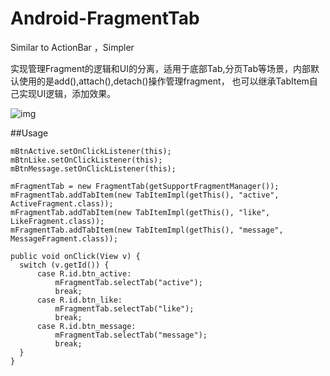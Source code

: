 Android-FragmentTab
===================

Similar to ActionBar ，Simpler

实现管理Fragment的逻辑和UI的分离，适用于底部Tab,分页Tab等场景，内部默认使用的是add(),attach(),detach()操作管理fragment，
也可以继承TabItem自己实现UI逻辑，添加效果。

![img](https://github.com/LinkYan/Android-FragmentTab/blob/master/device-2013-06-06-105042.png)

##Usage

```  
mBtnActive.setOnClickListener(this);
mBtnLike.setOnClickListener(this);
mBtnMessage.setOnClickListener(this);

mFragmentTab = new FragmentTab(getSupportFragmentManager());
mFragmentTab.addTabItem(new TabItemImpl(getThis(), "active", ActiveFragment.class));
mFragmentTab.addTabItem(new TabItemImpl(getThis(), "like", LikeFragment.class));
mFragmentTab.addTabItem(new TabItemImpl(getThis(), "message", MessageFragment.class));
```

```
public void onClick(View v) {
  switch (v.getId()) {
      case R.id.btn_active:
          mFragmentTab.selectTab("active");
          break;
      case R.id.btn_like:
          mFragmentTab.selectTab("like");
          break;
      case R.id.btn_message:
          mFragmentTab.selectTab("message");
          break;
  }
}
```
